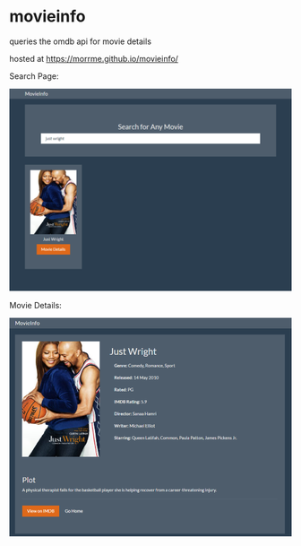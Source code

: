# movieinfo

queries the omdb api for movie details

hosted at https://morrme.github.io/movieinfo/

Search Page:


![Main Page Screen](https://github.com/morrme/movieinfo/blob/master/movie%20info%20home.PNG?raw=true "Search Page")


Movie Details:



![Main Page Screen](https://github.com/morrme/movieinfo/blob/master/movieinfo%20detail.PNG?raw=true "Movie Details")
